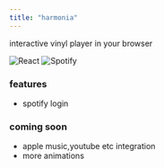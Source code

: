 ```yaml
---
title: "harmonia"
---
```


interactive vinyl player in your browser

![React](https://img.shields.io/badge/react-%2320232a.svg?style=for-the-badge&logo=react&logoColor=%2361DAFB) ![Spotify](https://img.shields.io/badge/Spotify-1ED760?style=for-the-badge&logo=spotify&logoColor=white)
### features
- spotify login

### coming soon
- apple music,youtube etc integration
- more animations


 